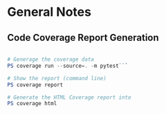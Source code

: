 # General Notes

## Code Coverage Report Generation

```powershell

# Generage the coverage data
PS coverage run --source=. -m pytest```

# Show the report (command line)
PS coverage report

# Generate the HTML Coverage report into
PS coverage html
```